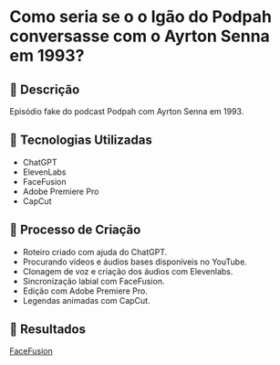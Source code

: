# Como seria se o o Igão do Podpah conversasse com o Ayrton Senna em 1993?

## 📒 Descrição
Episódio fake do podcast Podpah com Ayrton Senna em 1993.

## 🤖 Tecnologias Utilizadas
- ChatGPT
- ElevenLabs
- FaceFusion
- Adobe Premiere Pro
- CapCut

## 🧐 Processo de Criação
- Roteiro criado com ajuda do ChatGPT.
- Procurando vídeos e áudios bases disponíveis no YouTube.
- Clonagem de voz e criação dos áudios com Elevenlabs.
- Sincronização labial com FaceFusion.
- Edição com Adobe Premiere Pro.
- Legendas animadas com CapCut.

## 🚀 Resultados
[FaceFusion](https://www.tiktok.com/@cortedehumor/video/7445755662929366277?lang=pt-BR)

```
